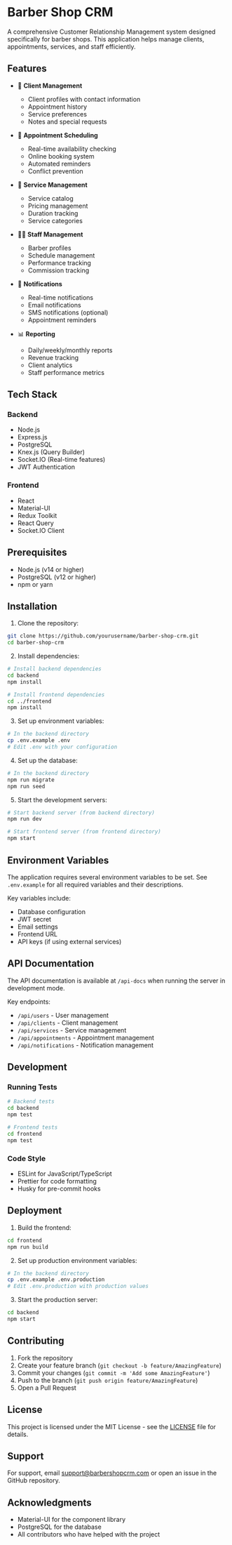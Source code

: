 # Barber Shop CRM

A comprehensive Customer Relationship Management system designed specifically for barber shops. This application helps manage clients, appointments, services, and staff efficiently.

## Features

- 👥 **Client Management**
  - Client profiles with contact information
  - Appointment history
  - Service preferences
  - Notes and special requests

- 📅 **Appointment Scheduling**
  - Real-time availability checking
  - Online booking system
  - Automated reminders
  - Conflict prevention

- 💇 **Service Management**
  - Service catalog
  - Pricing management
  - Duration tracking
  - Service categories

- 👨‍💼 **Staff Management**
  - Barber profiles
  - Schedule management
  - Performance tracking
  - Commission tracking

- 🔔 **Notifications**
  - Real-time notifications
  - Email notifications
  - SMS notifications (optional)
  - Appointment reminders

- 📊 **Reporting**
  - Daily/weekly/monthly reports
  - Revenue tracking
  - Client analytics
  - Staff performance metrics

## Tech Stack

### Backend
- Node.js
- Express.js
- PostgreSQL
- Knex.js (Query Builder)
- Socket.IO (Real-time features)
- JWT Authentication

### Frontend
- React
- Material-UI
- Redux Toolkit
- React Query
- Socket.IO Client

## Prerequisites

- Node.js (v14 or higher)
- PostgreSQL (v12 or higher)
- npm or yarn

## Installation

1. Clone the repository:
```bash
git clone https://github.com/yourusername/barber-shop-crm.git
cd barber-shop-crm
```

2. Install dependencies:
```bash
# Install backend dependencies
cd backend
npm install

# Install frontend dependencies
cd ../frontend
npm install
```

3. Set up environment variables:
```bash
# In the backend directory
cp .env.example .env
# Edit .env with your configuration
```

4. Set up the database:
```bash
# In the backend directory
npm run migrate
npm run seed
```

5. Start the development servers:
```bash
# Start backend server (from backend directory)
npm run dev

# Start frontend server (from frontend directory)
npm start
```

## Environment Variables

The application requires several environment variables to be set. See `.env.example` for all required variables and their descriptions.

Key variables include:
- Database configuration
- JWT secret
- Email settings
- Frontend URL
- API keys (if using external services)

## API Documentation

The API documentation is available at `/api-docs` when running the server in development mode.

Key endpoints:
- `/api/users` - User management
- `/api/clients` - Client management
- `/api/services` - Service management
- `/api/appointments` - Appointment management
- `/api/notifications` - Notification management

## Development

### Running Tests
```bash
# Backend tests
cd backend
npm test

# Frontend tests
cd frontend
npm test
```

### Code Style
- ESLint for JavaScript/TypeScript
- Prettier for code formatting
- Husky for pre-commit hooks

## Deployment

1. Build the frontend:
```bash
cd frontend
npm run build
```

2. Set up production environment variables:
```bash
# In the backend directory
cp .env.example .env.production
# Edit .env.production with production values
```

3. Start the production server:
```bash
cd backend
npm start
```

## Contributing

1. Fork the repository
2. Create your feature branch (`git checkout -b feature/AmazingFeature`)
3. Commit your changes (`git commit -m 'Add some AmazingFeature'`)
4. Push to the branch (`git push origin feature/AmazingFeature`)
5. Open a Pull Request

## License

This project is licensed under the MIT License - see the [LICENSE](LICENSE) file for details.

## Support

For support, email support@barbershopcrm.com or open an issue in the GitHub repository.

## Acknowledgments

- Material-UI for the component library
- PostgreSQL for the database
- All contributors who have helped with the project 